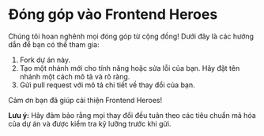 # Đóng góp vào Frontend Heroes

Chúng tôi hoan nghênh mọi đóng góp từ cộng đồng! Dưới đây là các hướng dẫn để bạn có thể tham gia:

1. Fork dự án này.
2. Tạo một nhánh mới cho tính năng hoặc sửa lỗi của bạn. Hãy đặt tên nhánh một cách mô tả và rõ ràng.
3. Gửi pull request với mô tả chi tiết về thay đổi của bạn.

Cảm ơn bạn đã giúp cải thiện Frontend Heroes!

**Lưu ý:** Hãy đảm bảo rằng mọi thay đổi đều tuân theo các tiêu chuẩn mã hóa của dự án và được kiểm tra kỹ lưỡng trước khi gửi.